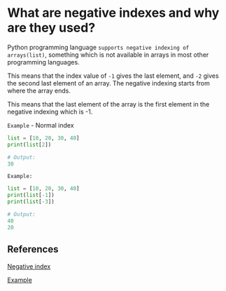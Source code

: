 # What are negative indexes and why are they used?

Python programming language `supports negative indexing of arrays(list)`, something which is not available in arrays in most other programming languages.

This means that the index value of `-1` gives the last element, and `-2` gives the second last element of an array. The negative indexing starts from where the array ends.

This means that the last element of the array is the first element in the negative indexing which is -1.

`Example` - Normal index

```python
list = [10, 20, 30, 40]
print(list[2])

# Output:
30
```

`Example:`

```python
list = [10, 20, 30, 40]
print(list[-1])
print(list[-3])

# Output:
40
20
```

## References

[Negative index](https://brainly.in/question/9668383)

[Example](https://www.i2tutorials.com/what-are-negative-indexes-and-why-are-they-used/)
